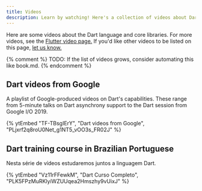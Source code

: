 ```yaml
---
title: Videos
description: Learn by watching! Here's a collection of videos about Dart.
---
```


Here are some videos about the Dart language and core libraries.
For more videos, see the [Flutter video page.]({{site.flutter-docs}}/resources/videos)
If you'd like other videos to be listed on this page,
[let us know.]({{site.repo.this}}/issues)

{% comment %}
TODO: If the list of videos grows, consider automating this like book.md.
{% endcomment %}

## Dart videos from Google

A playlist of Google-produced videos on Dart's capabilities.
These range from 5-minute talks on Dart asynchrony support
to the Dart session from Google I/O 2019.

{% ytEmbed "TF-TBsgIErY", "Dart videos from Google", "PLjxrf2q8roU0Net_g1NT5_vOO3s_FR02J" %}

## Dart training course in Brazilian Portuguese

Nesta série de vídeos estudaremos juntos a linguagem Dart.

{% ytEmbed "Vz11rFFewkM", "Dart Curso Completo", "PLK5FPzMuRKlyiWZUUqea2Hmszhy9vUixJ" %}
